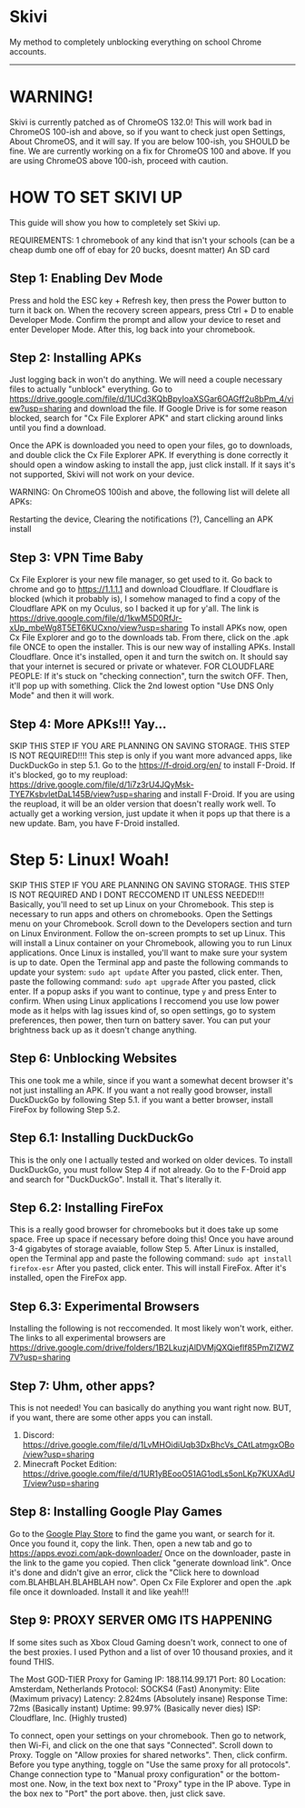 # Skivi
My method to completely unblocking everything on school Chrome accounts.



--------



# WARNING!
Skivi is currently patched as of ChromeOS 132.0!
This will work bad in ChromeOS 100-ish and above, so if you want to check just open Settings, About ChromeOS, and it will say. If you are below 100-ish, you SHOULD be fine. We are currently working on a fix for ChromeOS 100 and above.
If you are using ChromeOS above 100-ish, proceed with caution.





# HOW TO SET SKIVI UP
This guide will show you how to completely set Skivi up.

REQUIREMENTS:
1 chromebook of any kind that isn't your schools (can be a cheap dumb one off of ebay for 20 bucks, doesnt matter)
An SD card



## Step 1: Enabling Dev Mode
Press and hold the ESC key + Refresh key, then press the Power button to turn it back on.
When the recovery screen appears, press Ctrl + D to enable Developer Mode.
Confirm the prompt and allow your device to reset and enter Developer Mode.
After this, log back into your chromebook.


## Step 2: Installing APKs
Just logging back in won't do anything. We will need a couple necessary files to actually "unblock" everything.
Go to https://drive.google.com/file/d/1UCd3KQbBpyIoaXSGar6OAGff2u8bPm_4/view?usp=sharing and download the file.
If Google Drive is for some reason blocked, search for "Cx File Explorer APK" and start clicking around links until you find a download.

Once the APK is downloaded you need to open your files, go to downloads, and double click the Cx File Explorer APK.
If everything is done correctly it should open a window asking to install the app, just click install. If it says it's not supported, Skivi will not work on your device.

WARNING: On ChromeOS 100ish and above, the following list will delete all APKs:

Restarting the device,
Clearing the notifications (?),
Cancelling an APK install


## Step 3: VPN Time Baby
Cx File Explorer is your new file manager, so get used to it. Go back to chrome and go to https://1.1.1.1 and download Cloudflare.
If Cloudflare is blocked (which it probably is), I somehow managed to find a copy of the Cloudflare APK on my Oculus, so I backed it up for y'all. The link is https://drive.google.com/file/d/1kwM5D0RfJr-xUp_mbeWg8T5ET6KUCxno/view?usp=sharing
To install APKs now, open Cx File Explorer and go to the downloads tab. From there, click on the .apk file ONCE to open the installer. This is our new way of installing APKs. Install Cloudflare.
Once it's installed, open it and turn the switch on. It should say that your internet is secured or private or whatever. FOR CLOUDFLARE PEOPLE: If it's stuck on "checking connection", turn the switch OFF.
Then, it'll pop up with something. Click the 2nd lowest option "Use DNS Only Mode" and then it will work.


## Step 4: More APKs!!! Yay...
SKIP THIS STEP IF YOU ARE PLANNING ON SAVING STORAGE. THIS STEP IS NOT REQUIRED!!!!
This step is only if you want more advanced apps, like DuckDuckGo in step 5.1. Go to the https://f-droid.org/en/ to install F-Droid.
If it's blocked, go to my reupload: https://drive.google.com/file/d/1i7z3rU4JQyMsk-TYE7KsbvIetDaL145B/view?usp=sharing and install F-Droid. If you are using the reupload, it will be an older version that doesn't really work well. To actually get a working version, just update it when it pops up that there is a new update.
Bam, you have F-Droid installed.



# Step 5: Linux! Woah!
SKIP THIS STEP IF YOU ARE PLANNING ON SAVING STORAGE. THIS STEP IS NOT REQUIRED AND I DONT RECCOMEND IT UNLESS NEEDED!!!
Basically, you'll need to set up Linux on your Chromebook. This step is necessary to run apps and others on chromebooks.
Open the Settings menu on your Chromebook.
Scroll down to the Developers section and turn on Linux Environment.
Follow the on-screen prompts to set up Linux. This will install a Linux container on your Chromebook, allowing you to run Linux applications.
Once Linux is installed, you'll want to make sure your system is up to date. Open the Terminal app and paste the following commands to update your system:
```sudo apt update```
After you pasted, click enter. Then, paste the following command:
```sudo apt upgrade```
After you pasted, click enter. If a popup asks if you want to continue, type `y` and press Enter to confirm.
When using Linux applications I reccomend you use low power mode as it helps with lag issues kind of, so open settings, go to system preferences, then power, then turn on battery saver. You can put your brightness back up as it doesn't change anything.



## Step 6: Unblocking Websites
This one took me a while, since if you want a somewhat decent browser it's not just installing an APK.
If you want a not really good browser, install DuckDuckGo by following Step 5.1.
if you want a better browser, install FireFox by following Step 5.2.

## Step 6.1: Installing DuckDuckGo
This is the only one I actually tested and worked on older devices. To install DuckDuckGo, you must follow Step 4 if not already.
Go to the F-Droid app and search for "DuckDuckGo". Install it. That's literally it.

## Step 6.2: Installing FireFox
This is a really good browser for chromebooks but it does take up some space. Free up space if necessary before doing this!
Once you have around 3-4 gigabytes of storage avaiable, follow Step 5. After Linux is installed, open the Terminal app and paste the following command:
```sudo apt install firefox-esr```
After you pasted, click enter. This will install FireFox. After it's installed, open the FireFox app.

## Step 6.3: Experimental Browsers
Installing the following is not reccomended. It most likely won't work, either.
The links to all experimental browsers are https://drive.google.com/drive/folders/1B2LkuzjAlDVMjQXQieflf85PmZIZWZ7V?usp=sharing



## Step 7: Uhm, other apps?
This is not needed! You can basically do anything you want right now. BUT, if you want, there are some other apps you can install.
1. Discord: https://drive.google.com/file/d/1LvMHOidiUqb3DxBhcVs_CAtLatmgxOBo/view?usp=sharing
2. Minecraft Pocket Edition: https://drive.google.com/file/d/1UR1yBEooO51AG1odLs5onLKp7KUXAdUT/view?usp=sharing




## Step 8: Installing Google Play Games
Go to the [Google Play Store]("https://play.google.com/store/games") to find the game you want, or search for it. Once you found it, copy the link. Then, open a new tab and go to https://apps.evozi.com/apk-downloader/
Once on the downloader, paste in the link to the game you copied. Then click "generate download link". Once it's done and didn't give an error, click the "Click here to download com.BLAHBLAH.BLAHBLAH now".
Open Cx File Explorer and open the .apk file once it downloaded. Install it and like yeah!!!



## Step 9: PROXY SERVER OMG ITS HAPPENING
If some sites such as Xbox Cloud Gaming doesn't work, connect to one of the best proxies. I used Python and a list of over 10 thousand proxies, and it found THIS.

The Most GOD-TIER Proxy for Gaming
IP: 188.114.99.171
Port: 80
Location: Amsterdam, Netherlands
Protocol: SOCKS4 (Fast)
Anonymity: Elite (Maximum privacy)
Latency: 2.824ms (Absolutely insane)
Response Time: 72ms (Basically instant)
Uptime: 99.97% (Basically never dies)
ISP: Cloudflare, Inc. (Highly trusted)


To connect, open your settings on your chromebook. Then go to network, then Wi-Fi, and click on the one that says "Connected". Scroll down to Proxy. Toggle on "Allow proxies for shared networks".
Then, click confirm. Before you type anything, toggle on "Use the same proxy for all protocols". Change connection type to "Manual proxy configuration" or the bottom-most one. Now, in the text
box next to "Proxy" type in the IP above. Type in the box nex to "Port" the port above. then, just click save.
